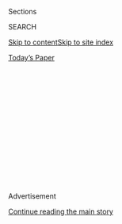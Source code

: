 <div id="app">

<div>

<div>

<div>

<div class="NYTAppHideMasthead css-1q2w90k e1suatyy0">

<div class="section css-ui9rw0 e1suatyy2">

<div class="css-eph4ug er09x8g0">

<div class="css-6n7j50">

</div>

<span class="css-1dv1kvn">Sections</span>

<div class="css-10488qs">

<span class="css-1dv1kvn">SEARCH</span>

</div>

[Skip to content](#site-content)[Skip to site
index](#site-index)

</div>

<div class="css-10698na e1huz5gh0">

</div>

</div>

<div id="masthead-bar-one" class="section hasLinks css-15hmgas e1csuq9d3">

<div class="css-uqyvli e1csuq9d0">

</div>

<div class="css-1uqjmks e1csuq9d1">

</div>

<div class="css-9e9ivx">

[](https://myaccount.nytimes.com/auth/login?response_type=cookie&client_id=vi)

</div>

<div class="css-1bvtpon e1csuq9d2">

[Today’s
Paper](https://www.nytimes.com/section/todayspaper)

</div>

</div>

</div>

</div>

<div data-aria-hidden="false">

<div id="site-content" data-role="main">

<div>

<div class="css-1aor85t" style="opacity:0.000000001;z-index:-1;visibility:hidden">

<div class="css-1hqnpie">

<div class="css-epjblv">

<span class="css-17xtcya">[DealBook](/section/business/dealbook)</span><span class="css-x15j1o">|</span><span class="css-fwqvlz">‘Vulture’
or ‘Phoenix’? Wilbur Ross, Risk-Taker, Is Eyed for Commerce
Post</span>

</div>

<div class="css-k008qs">

<div class="css-1iwv8en">

<span class="css-18z7m18"></span>

<div>

</div>

</div>

<span class="css-1n6z4y">https://nyti.ms/2gpUIKG</span>

<div class="css-1705lsu">

<div class="css-4xjgmj">

<div class="css-4skfbu" data-role="toolbar" data-aria-label="Social Media Share buttons, Save button, and Comments Panel with current comment count" data-testid="share-tools">

  - 
  - 
  - 
  - 
    
    <div class="css-6n7j50">
    
    </div>

  - 

</div>

</div>

</div>

</div>

</div>

</div>

<div class="css-13pd83m">

</div>

<div id="top-wrapper" class="css-1sy8kpn">

<div id="top-slug" class="css-l9onyx">

Advertisement

</div>

[Continue reading the main
story](#after-top)

<div class="ad top-wrapper" style="text-align:center;height:100%;display:block;min-height:250px">

<div id="top" class="place-ad" data-position="top" data-size-key="top">

</div>

</div>

<div id="after-top">

</div>

</div>

<div id="sponsor-wrapper" class="css-1hyfx7x">

<div id="sponsor-slug" class="css-19vbshk">

Supported by

</div>

[Continue reading the main
story](#after-sponsor)

<div id="sponsor" class="ad sponsor-wrapper" style="text-align:center;height:100%;display:block">

</div>

<div id="after-sponsor">

</div>

</div>

<div class="css-v5btjw etb61u70">

<div class="css-h03alg etb61u71">

DealBook Business and
Policy

</div>

</div>

<div class="css-ls6wgr ehdk2mb0">

# ‘Vulture’ or ‘Phoenix’? Wilbur Ross, Risk-Taker, Is Eyed for Commerce Post

</div>

<div class="css-79elbk" data-testid="photoviewer-wrapper">

<div class="css-z3e15g" data-testid="photoviewer-wrapper-hidden">

</div>

<div class="css-1a48zt4 ehw59r15" data-testid="photoviewer-children">

![<span class="css-16f3y1r e13ogyst0" data-aria-hidden="true">Wilbur L.
Ross arriving to meet with President-elect Donald J. Trump last
weekend.</span><span class="css-cnj6d5 e1z0qqy90" itemprop="copyrightHolder"><span class="css-1ly73wi e1tej78p0">Credit...</span><span><span>Pool
photo by Peter
Foley</span></span></span>](https://static01.nyt.com/images/2016/11/26/business/26ROSS/26ROSS-articleLarge.jpg?quality=75&auto=webp&disable=upscale)

</div>

</div>

<div class="css-xt80pu e12qa4dv0">

<div class="css-18e8msd">

<div class="css-vp77d3 epjyd6m0">

<div class="css-1baulvz">

By [<span class="css-1baulvz last-byline" itemprop="name">Matthew
Goldstein</span>](http://www.nytimes.com/by/matthew-goldstein)

</div>

</div>

  - Nov. 25,
    2016

  - 
    
    <div class="css-4xjgmj">
    
    <div class="css-d8bdto" data-role="toolbar" data-aria-label="Social Media Share buttons, Save button, and Comments Panel with current comment count" data-testid="share-tools">
    
      - 
      - 
      - 
      - 
        
        <div class="css-6n7j50">
        
        </div>
    
      - 
    
    </div>
    
    </div>

</div>

</div>

<div class="section meteredContent css-1r7ky0e" name="articleBody" itemprop="articleBody">

<div class="css-1fanzo5 StoryBodyCompanionColumn">

<div class="css-53u6y8">

Wilbur L. Ross, the billionaire investor [expected to be
nominated](http://www.nytimes.com/2016/11/24/us/politics/wilbur-ross-commerce-trump.html)
as the next commerce secretary, has made his fortune through the tricky
business of buying deeply troubled companies.

With wealth estimated at $2.9 billion, Mr. Ross, who turns 79 on Monday,
would join a cabinet that is already expected to include one of the
superwealthy in Betsy DeVos, [the nominee for secretary of
education](http://www.nytimes.com/2016/11/23/us/politics/betsy-devos-trumps-education-pick-has-steered-money-from-public-schools.html),
and that may soon have others.

In choosing Mr. Ross to be the face of American business for the rest of
the world, President-elect Donald J. Trump is turning not to a cautious
corporate chieftain, but to a risk-taking speculator. Like his
presumptive boss, Mr. Ross has been considered either a hero or a
villain during his career. There is not a lot in between.

In 2002, he won praise from workers when he bought the shuttered steel
mills of LTV, a bankrupt company in Cleveland. Four years later, Mr.
Ross was pilloried after an explosion at the Sago Mine in West Virginia,
which his company had bought a few weeks earlier, [killed 12
miners](http://www.nytimes.com/2006/05/03/us/03mine.html).

</div>

</div>

<div class="css-1fanzo5 StoryBodyCompanionColumn">

<div class="css-53u6y8">

The stark contrasts reflect the nature of the world in which Mr. Ross
operates: distressed investing. He made his name scouring the landscape
for businesses left for dead that he could sink money into and then
profit from when they were resurrected.

It is a business that requires nerves of steel and a strong stomach. The
chances of failure — along with headlines about collapsed businesses and
lost jobs — are balanced against the opportunity for a big reward if a
turnaround strategy works.

Some businesses where he has invested, like textile mills, have
struggled. But other investments have salvaged industry and jobs while
providing a lucrative payday.

His best-known bet was in the steel industry more than a decade ago, a
time when few wanted anything to do with it. Mr. Ross cobbled together
the ailing assets of LTV and Bethlehem Steel into a new company called
International Steel Group, which was [sold in 2004 to Mittal Steel for
$4.5
billion](http://www.nytimes.com/2004/10/26/business/worldbusiness/mergers-show-steel-industry-is-still-worthy-of-big.html).

“There were no outsiders who were willing to step forward and make an
investment,” said Ron Bloom, an investment banker who negotiated with
Mr. Ross for the United Steelworkers. “He went where angels feared to
tread.”

</div>

</div>

<div class="css-1fanzo5 StoryBodyCompanionColumn">

<div class="css-53u6y8">

Like his investing, the politics of Mr. Ross, a former Democrat, do not
always stick to orthodox points of view.

Mr. Ross has expressed strong conservative beliefs on some issues —
favoring big tax cuts for businesses, for example, and a repeal of
President Obama’s health law. Yet Mr. Ross has also suggested that he is
receptive to some of the anti-trade views favored by American labor
unions and by Mr. Trump.

“The president has a huge amount of fire in terms of abrogating
treaties, and he can do a lot without reference to Congress,” Mr. Ross
said in an interview the day after the election.

Mr. Ross, a member of Mr. Trump’s economic team during the campaign,
said he expected the new president to do a lot on trade and regulation
through executive action.

“He is serious about suspending any new regulations,” said Mr. Ross, who
held one of Mr. Trump’s first fund-raisers.

A spokesman for Mr. Trump, Jason Miller, said: “Though President-elect
Trump has not yet announced his pick for this position, it goes without
saying that Mr. Ross has been a fantastic advocate for the
president-elect’s plan to bring back jobs, eliminate the trade deficit
and make good deals for America’s workers.”

The nomination of Mr. Ross would be the capstone to a career on Wall
Street that has spanned decades and has made him one of the most visible
and successful of a breed of investor known as “vultures” because of
their penchant for going after nearly dead businesses.

</div>

</div>

<div class="css-1fanzo5 StoryBodyCompanionColumn">

<div class="css-53u6y8">

Mr. Ross, by contrast, has often preferred to see himself as another
kind of bird — the mythical phoenix, helping businesses rise from the
ashes.

To some degree, Mr. Ross helped Mr. Trump do that when some of his
casinos in Atlantic City fell on hard times. Mr. Ross and Carl C. Icahn,
another billionaire investor and supporter of Mr. Trump, were both
bondholders in the Trump Taj Mahal casino when it was teetering on
financial collapse in 1990. Instead of pushing the casino into an
immediate bankruptcy, Mr. Ross and Mr. Icahn worked with Mr. Trump and
others to structure a more orderly bankruptcy filing in 1991.

The negotiated restructuring helped Mr. Trump salvage his name and brand
at a time when he arguably did not have many friends on Wall Street.

The low point of Mr. Ross’s career was the deadly mine disaster in West
Virginia. Although he helped set up a charitable fund for the families
of the victims, and his company contributed more than $1 million to them
as well, some in organized labor remain bitter about Mr. Ross and his
firm.

Still, that episode has not deterred some unions from doing business
with him when it was in their interest. In 2012, Mr. Ross was one of the
wealthy investors who gave a [$50 million cash infusion to Amalgamated
Bank](http://dealbook.nytimes.com/2014/08/01/at-union-owned-amalgamated-bank-new-chief-charts-a-progressive-course/),
one of the nation’s largest union-owned lenders, which was struggling to
stay in business after the financial crisis.

An affiliate of the Service Employees International Union, which
controlled the ailing Amalgamated Bank, did not hesitate to take Mr.
Ross’s money.

“Wilbur Ross’s investment firm has been an investor in the bank and held
a seat on our board for nearly five years,” said Loren Riegelhaupt, a
spokesman for Amalgamated Bank. “While we appreciate his financial
acumen, his relationship to the bank has never impacted our core
progressive principles: providing quality financial services to our
clients while advancing the values we believe in.”

</div>

</div>

<div class="css-1fanzo5 StoryBodyCompanionColumn">

<div class="css-53u6y8">

Mr. Ross sold his firm in 2006 to Invesco, an Atlanta-based investment
company, for about $375 million. Since then, he has pulled back on the
daily operations of the business.

While remaining as chairman of the firm, Mr. Ross has spent more time in
recent years at his Palm Beach, Fla., home, not far from Mr. Trump’s
Mar-a-Largo estate.

Mr. Ross was born in Weehawken, N.J., and has been married three times.
His second wife, Betsy McCaughey, a Republican, served as New York’s
lieutenant governor from 1995 to 1998. The experience, Mr. Ross would
later tell New York magazine, “gave one a very close-up view of
politics.” Ms. McCaughey, too, was named to Mr. Trump’s economic team
during the campaign.

Some suggest Mr. Ross’s business ties may pose potential conflicts of
interest. But the sale of his company, W.L. Ross, may make it easier for
Mr. Ross to separate himself from its far-flung interests, which include
businesses in Europe, China and India. His remaining financial interests
in the firm’s funds could be put in a blind trust, and he could easily
resign from the five corporate boards on which he sits.

Still, those overseas deals could raise questions about his
relationships with foreign leaders and businesspeople from China and
Russia.

He is vice chairman of the Bank of Cyprus, the biggest bank in that
European island nation, and he is credited with helping the bank to
recover from a severe crisis in 2013. But Mr. Ross’s investment in the
bank also makes him a de facto business partner with Viktor F.
Vekselberg, one of Russia’s most prominent businesspeople and a man with
ties to the Kremlin.

Mr. Ross has complained about China’s having taken jobs from Americans —
a message similar to the one Mr. Trump repeated throughout his campaign.
Yet for all the anti-China commentary, Mr. Ross has been a frequent
visitor in the past two decades and has made inroads in that country’s
energy industry.

Mr. Ross linked up with the most powerful player in the country’s power
generation business, China Huaneng Group, in 2008. The state-owned
company had been run for years by the eldest son of Li Peng, the former
prime minister who was the godfather of the country’s electricity
industry.

</div>

</div>

</div>

<div>

</div>

<div>

</div>

<div>

</div>

<div>

<div id="bottom-wrapper" class="css-1ede5it">

<div id="bottom-slug" class="css-l9onyx">

Advertisement

</div>

[Continue reading the main
story](#after-bottom)

<div id="bottom" class="ad bottom-wrapper" style="text-align:center;height:100%;display:block;min-height:90px">

</div>

<div id="after-bottom">

</div>

</div>

</div>

</div>

</div>

## Site Index

<div>

</div>

## Site Information Navigation

  - [© <span>2020</span> <span>The New York Times
    Company</span>](https://help.nytimes.com/hc/en-us/articles/115014792127-Copyright-notice)

<!-- end list -->

  - [NYTCo](https://www.nytco.com/)
  - [Contact
    Us](https://help.nytimes.com/hc/en-us/articles/115015385887-Contact-Us)
  - [Work with us](https://www.nytco.com/careers/)
  - [Advertise](https://nytmediakit.com/)
  - [T Brand Studio](http://www.tbrandstudio.com/)
  - [Your Ad
    Choices](https://www.nytimes.com/privacy/cookie-policy#how-do-i-manage-trackers)
  - [Privacy](https://www.nytimes.com/privacy)
  - [Terms of
    Service](https://help.nytimes.com/hc/en-us/articles/115014893428-Terms-of-service)
  - [Terms of
    Sale](https://help.nytimes.com/hc/en-us/articles/115014893968-Terms-of-sale)
  - [Site
    Map](https://spiderbites.nytimes.com)
  - [Help](https://help.nytimes.com/hc/en-us)
  - [Subscriptions](https://www.nytimes.com/subscription?campaignId=37WXW)

</div>

</div>

</div>

</div>
